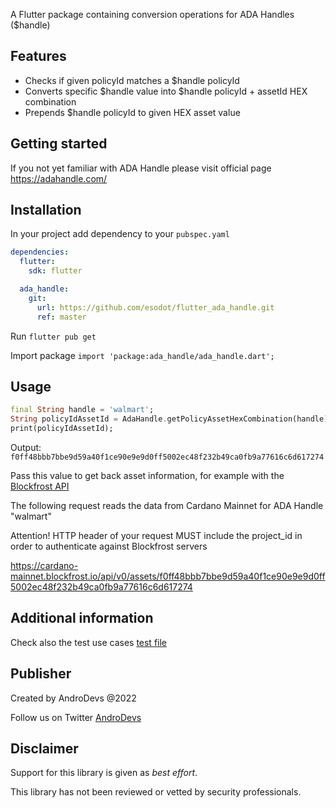 A Flutter package containing conversion operations for ADA Handles ($handle)

## Features

- Checks if given policyId matches a $handle policyId
- Converts specific $handle value into $handle policyId + assetId HEX combination
- Prepends $handle policyId to given HEX asset value

## Getting started

If you not yet familiar with ADA Handle please visit official page
https://adahandle.com/

## Installation

In your project add dependency to your `pubspec.yaml`

```yaml
dependencies:
  flutter:
    sdk: flutter

  ada_handle:
    git:
      url: https://github.com/esodot/flutter_ada_handle.git
      ref: master
```
Run `flutter pub get`

Import package `import 'package:ada_handle/ada_handle.dart';`


## Usage

```dart
final String handle = 'walmart';
String policyIdAssetId = AdaHandle.getPolicyAssetHexCombination(handle);
print(policyIdAssetId);
```

Output: `f0ff48bbb7bbe9d59a40f1ce90e9e9d0ff5002ec48f232b49ca0fb9a77616c6d617274`

Pass this value to get back asset information, for example with the [Blockfrost API](https://blockfrost.io)

The following request reads the data from Cardano Mainnet for ADA Handle "walmart"

Attention! HTTP header of your request MUST include the project_id in order to authenticate against Blockfrost servers
 
<https://cardano-mainnet.blockfrost.io/api/v0/assets/f0ff48bbb7bbe9d59a40f1ce90e9e9d0ff5002ec48f232b49ca0fb9a77616c6d617274>


## Additional information

Check also the test use cases [test file](test/ada_handle_test.dart)

## Publisher

Created by AndroDevs @2022

Follow us on Twitter [AndroDevs](https://twitter.com/AndroDevs)

## Disclaimer

Support for this library is given as _best effort_.

This library has not been reviewed or vetted by security professionals.
